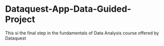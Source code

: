 # Dataquest-App-Data-Guided-Project
This si the final step in the fundamentals of Data Analysis course offered by Dataquest
